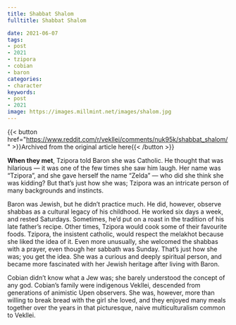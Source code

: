 ```yaml
---
title: Shabbat Shalom
fulltitle: Shabbat Shalom

date: 2021-06-07
tags:
- post
- 2021
- tzipora
- cobian
- baron
categories:
- character
keywords:
- post
- 2021
image: https://images.millmint.net/images/shalom.jpg
---
```


{{< button href="https://www.reddit.com/r/vekllei/comments/nuk95k/shabbat_shalom/" >}}Archived from the original article here{{< /button >}}

**When they met**, Tzipora told Baron she was Catholic. He thought that was hilarious — it was one of the few times she saw him laugh. Her name was “Tzipora”, and she gave herself the name “Zelda” — who did she think she was kidding? But that’s just how she was; Tzipora was an intricate person of many backgrounds and instincts.

Baron was Jewish, but he didn’t practice much. He did, however, observe shabbas as a cultural legacy of his childhood. He worked six days a week, and rested Saturdays. Sometimes, he’d put on a roast in the tradition of his late father’s recipe. Other times, Tzipora would cook some of their favourite foods. Tzipora, the insistent catholic, would respect the melakhot because she liked the idea of it. Even more unusually, she welcomed the shabbas with a prayer, even though her sabbath was Sunday. That’s just how she was; you get the idea. She was a curious and deeply spiritual person, and became more fascinated with her Jewish heritage after living with Baron.

Cobian didn’t know what a Jew was; she barely understood the concept of any god. Cobian’s family were indigenous Vekllei, descended from generations of animistic Upen observers. She was, however, more than willing to break bread with the girl she loved, and they enjoyed many meals together over the years in that picturesque, naive multiculturalism common to Vekllei.
